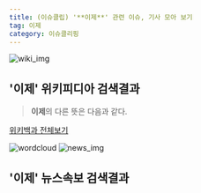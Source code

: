 ```yaml
---
title: (이슈클립) '**이제**' 관련 이슈, 기사 모아 보기
tag: 이제
category: 이슈클리핑
---
```

![wiki_img](https://user-images.githubusercontent.com/42597476/44503234-41136a80-a6d0-11e8-9071-6fc6418eafe4.png)
## **'**이제**'** 위키피디아 검색결과
>**이제**의 다른 뜻은 다음과 같다.

<a href="https://ko.wikipedia.org/wiki/이제" target="_blank">위키백과 전체보기</a>

![wordcloud](https://s3.ap-northeast-2.amazonaws.com/lyrics101-wordcloud/2018-09-09-1536447722.png)
![news_img](https://user-images.githubusercontent.com/42597476/44507050-1206f400-a6e4-11e8-8d98-7ffbfebb353f.png)
## **'**이제**'** 뉴스속보 검색결과

